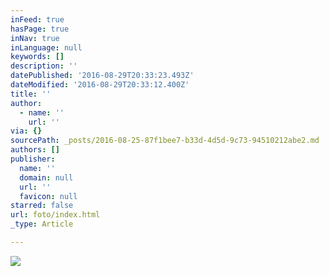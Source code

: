 ```yaml
---
inFeed: true
hasPage: true
inNav: true
inLanguage: null
keywords: []
description: ''
datePublished: '2016-08-29T20:33:23.493Z'
dateModified: '2016-08-29T20:33:12.400Z'
title: ''
author:
  - name: ''
    url: ''
via: {}
sourcePath: _posts/2016-08-25-87f1bee7-b33d-4d5d-9c73-94510212abe2.md
authors: []
publisher:
  name: ''
  domain: null
  url: ''
  favicon: null
starred: false
url: foto/index.html
_type: Article

---
```

![](https://the-grid-user-content.s3-us-west-2.amazonaws.com/b32a4f0e-68f9-48e5-95c3-bf31265cc239.jpg)